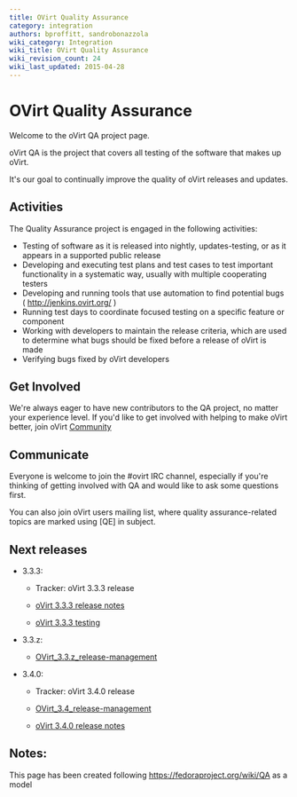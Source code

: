 ```yaml
---
title: OVirt Quality Assurance
category: integration
authors: bproffitt, sandrobonazzola
wiki_category: Integration
wiki_title: OVirt Quality Assurance
wiki_revision_count: 24
wiki_last_updated: 2015-04-28
---
```


# OVirt Quality Assurance

Welcome to the oVirt QA project page.

oVirt QA is the project that covers all testing of the software that makes up oVirt.

It's our goal to continually improve the quality of oVirt releases and updates.

## Activities

The Quality Assurance project is engaged in the following activities:

*   Testing of software as it is released into nightly, updates-testing, or as it appears in a supported public release
*   Developing and executing test plans and test cases to test important functionality in a systematic way, usually with multiple cooperating testers
*   Developing and running tools that use automation to find potential bugs ( <http://jenkins.ovirt.org/> )
*   Running test days to coordinate focused testing on a specific feature or component
*   Working with developers to maintain the release criteria, which are used to determine what bugs should be fixed before a release of oVirt is made
*   Verifying bugs fixed by oVirt developers

## Get Involved

We're always eager to have new contributors to the QA project, no matter your experience level. If you'd like to get involved with helping to make oVirt better, join oVirt [Community](Community)

## Communicate

Everyone is welcome to join the #ovirt IRC channel, especially if you're thinking of getting involved with QA and would like to ask some questions first.

You can also join oVirt users mailing list, where quality assurance-related topics are marked using [QE] in subject.

## Next releases

*   3.3.3:
    -   Tracker: oVirt 3.3.3 release

    -   [oVirt 3.3.3 release notes](OVirt_3.3.3_release_notes)
    -   [oVirt 3.3.3 testing](Testing/Ovirt_3.3.3_testing)

*   3.3.z:
    -   [OVirt_3.3.z_release-management](OVirt_3.3.z_release-management)
*   3.4.0:
    -   Tracker: oVirt 3.4.0 release

    -   [OVirt_3.4_release-management](OVirt_3.4_release-management)
    -   [oVirt 3.4.0 release notes](OVirt_3.4.0_release_notes)

## Notes:

This page has been created following <https://fedoraproject.org/wiki/QA> as a model
